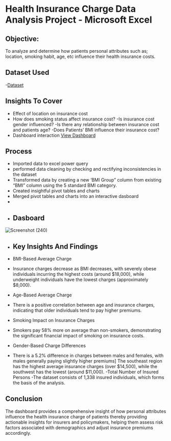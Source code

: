 # Health Insurance Charge Data Analysis Project - Microsoft Excel

## Objective:

To analyze and determine how patients personal attributes such as; location, smoking habit, age, etc  influence their health insurance costs.
## Dataset Used
-<a href="https://github.com/ahanspaschal/Excel-Data-Analysis-Project/blob/main/insurance.csv">Dataset</a>
## Insights To Cover 

- Effect of location on insurance cost
- How does smoking status affect insurance cost?
-Is insurance cost gender influenced?
-Is there any relationship between insurance cost and patients age?
-Does Patients’ BMI influence their insurance cost?
- Dashboard interaction 
<a href="https://github.com/ahanspaschal/Excel-Data-Analysis-Project/blob/main/Insurance%2520charge%2520dashboard%20(version%201).xlsb)">View Dashboard</a>
## Process

- Imported data to excel power query
- performed data cleaning by checking and rectifying inconsistencies in the dataset
- Transformed data by creating a new ‘BMI Group” column from existing “BMI” column using the 5 standard BMI category. 
- Created insightful pivot tables and charts 
- Merged pivot tables and charts into an interactive dasboard
- 
- ## Dasboard
![Screenshot (240)](https://github.com/user-attachments/assets/6b699f72-2c8f-4fda-8420-b2fcbf53d38e)


- ## Key Insights And Findings

- BMI-Based Average Charge
- Insurance charges decrease as BMI decreases, with severely obese individuals incurring the highest costs (around $18,000), while underweight individuals have the lowest charges (approximately $8,000).
- Age-Based Average Charge
- There is a positive correlation between age and insurance charges, indicating that older individuals tend to pay higher premiums.
- Smoking Impact on Insurance Charges
- Smokers pay 58% more on average than non-smokers, demonstrating the significant financial impact of smoking on insurance costs.
- Gender-Based Charge Differences
- There is a 5.2% difference in charges between males and females, with males generally paying slightly higher premiums\] The southeast region has the highest average insurance charges (over $14,500), while the southwest has the lowest (around $11,000).
-Total Number of Insured Persons
-The dataset consists of 1,338 insured individuals, which forms the basis of the analysis.

## Conclusion

The dashboard provides a comprehensive insight of how personal attributes influence the health insurance charge of patients thereby providing actionable insights for insurers and policymakers, 
helping them assess risk factors associated with demographics and adjust insurance premiums accordingly.
